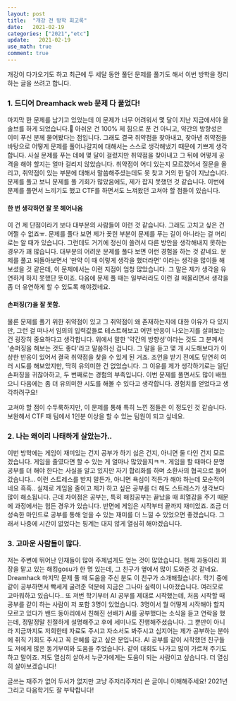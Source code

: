 ```yaml
---
layout: post
title:  "개강 전 방학 회고록"
date:   2021-02-19
categories: ["2021","etc"]
update:   2021-02-19
use_math: true
comment: true
---
```










개강이 다가오기도 하고 최근에 두 세달 동안 풀던 문제를 풀기도 해서 이번 방학을 정리하는 글을 쓰려고 합니다.



### 1. 드디어 Dreamhack web 문제 다 풀었다!

마지막 한 문제를 남기고 있었는데 이 문제가 너무 어려워서 몇 달이 지난 지금에서야 올 솔브를 하게 되었습니다.🤣 아쉬운 건 100% 제 힘으로 푼 건 아니고, 약간의 방향성은 이미 푸신 분께 물어봤다는 점입니다. 그래도 결국 취약점을 찾아내고, 찾아낸 취약점을 바탕으로 어떻게 문제를 풀어나갈지에 대해서는  스스로 생각해냈기 때문에 기쁘게 생각합니다. 사실 문제를 푸는 데에 몇 달이 걸렸지만 취약점을 찾아내고 그 뒤에 어떻게 공격을 해야 할지는 얼마 걸리지 않았습니다. 취약점이 어디 있는지 모르겠어서 질문을 올리고, 취약점이 있는 부분에 대해서 말씀해주셨는데도 못 찾고 거의 한 달이 지났습니다. 문제를 풀고 보니 문제를 풀 기회가 많았음에도, 제가 잡지 못했던 것 같습니다. 이번에 문제를 풀면서 느끼기도 했고 CTF를 하면서도 느껴왔던 고쳐야 할 점들이 있습니다.

####  한 번 생각하면 잘 못 헤어나옴

이 건 제 단점이라기 보다 대부분의 사람들이 이런 것 같습니다. 그래도 고치고 싶은 건 어쩔 수 없죠ㅠ. 문제를 풀다 보면 제가 꽂힌 부분이 문제를 푸는 길이 아니라는 걸 머리로는 알 때가 있습니다. 그런데도 거기에 정신이 쏠려서 다른 방안을 생각해내지 못하는 경우가 꽤 많습니다. 대부분의 어려운 문제를 풀다 보면 이런 경험을 하는 것 같네요. 문제를 풀고 되돌아보면서 '만약 이 때 이렇게 생각을 했더라면' 이라는 생각을 많이들 해보셨을 것 같은데, 이 문제에서는 이런 지점이 엄청 많았습니다. 그 말은 제가 생각을 유연하게 하지 못했단 뜻이죠. 다음에 문제 풀 때는 일부러라도 이런 걸 떠올리면서 생각을 좀 더 유연하게 할 수 있도록 해야겠네요.

#### 손퍼징(?)을 잘 못함.

물론 문제를 풀기 위한 취약점이 있고 그 취약점이 왜 존재하는지에 대한 이유가 다 있지만, 그런 걸 떠나서 임의의 입력값들로 테스트해보고 어떤 반응이 나오는지를 살펴보는 건 굉장히 중요하다고 생각합니다. 위에서 말한 '약간의 방향성'이라는 것도 그 분께서 '손퍼징을 해보는 것도 좋다'라고 말씀하신 겁니다. 그 말을 듣고 몇 개 시도해보다가 이상한 반응이 있어서 결국 취약점을 찾을 수 있게 된 거죠. 조언을 받기 전에도 당연히 여러 시도를 해보았지만, 딱히 유의미한 건 없었습니다. 그 이유를 제가 생각하기로는 일단 손퍼징을 귀찮아하고, 두 번째로는 경험의 부족입니다. 이번 문제를 풀면서도 많이 배웠으니 다음에는 좀 더 유의미한 시도를 해볼 수 있다고 생각합니다. 경험치를 얻었다고 생각하려구요! 

고쳐야 할 점이 수두룩하지만, 이 문제를 통해 특히 느낀 점들은 이 정도인 것 같습니다. 보완해서 CTF 때 팀에서 1인분 이상을 할 수 있는 팀원이 되고 싶네요.

### 2. 나는 왜이리 나태하게 살았는가..

이번 방학에는 게임이 재미있는 건지 공부가 하기 싫은 건지, 아니면 둘 다인 건지 모르겠습니다. 게임을 줄였다면 할 수 있는 게 얼마나 많았을지ㅋㅋ. 게임을 할 때마다 분명 공부를 더 해야 한다는 사실을 알고 있지만 자기 합리화를 하며 소환사의 협곡으로 들어갔습니다... 이런 스트레스를 받지 말든가, 아니면 욕심이 적든가 해야 하는데 모순적이네요 흑흑.. 실제로 게임을 줄이고 제가 하고 싶은 공부를 더 해도 스트레스가 생각보다 많이 해소됩니다. 근데 차이점은 공부는, 특히 해킹공부는 끝났을 때 희열감을 주기 때문에 과정에서는 힘든 경우가 있습니다. 반면에 게임은 시작부터 끝까지 재미있죠. 조금 더 성숙한 마인드로 공부를 통해 얻을 수 있는 재미를 더 느낄 수 있었으면 좋겠습니다. 그래서 나중에 시간이 없었다는 핑계는 대지 않게 열심히 해야겠습니다.

### 3. 고마운 사람들이 많다.

저는 주변에 뛰어난 인재들이 많아 주제넘게도 얻는 것이 많았습니다. 현재 과동아리 회장을 맡고 있는 해킹gosu가 한 명 있는데, 그 친구가 옆에서 많이 도와준 것 같네요. Dreamhack 마지막 문제 풀 때 도움을 주신 분도 이 친구가 소개해줬습니다. 학기 중에 같이 공부하면서 빡세게 굴려준 덕분에 지금은 그나마 실력이 나아졌습니다. 여러모로 고마워하고 있습니다.. 또 저번 학기부터 AI 공부를 제대로 시작했는데,  처음 시작할 때 공부를 같이 하는 사람이 저 포함 3명이 있었습니다. 3명이서 뭘 어떻게 시작해야 할지 모르고 있다가 밴드 동아리에서 친해진 선배가 AI를 공부했다는 소식을 듣고 연락을 했는데, 정말정말 친절하게 설명해주고 후에 세미나도 진행해주셨습니다. 그 뿐만이 아니라 지금까지도 저희한테 자료도 주시고 자소서도 봐주시고 심지어는 제가 공부하는 분야에 취직 기회도 주시고 꼭 은혜를 갚고 싶은 분입니다. AI 공부를 같이 시작했던 친구들도 저에게 많은 동기부여와 도움을 주었습니다. 같이 대회도 나가고 많이 가르쳐 주기도 하고 말이죠. 저도 열심히 살아서 누군가에게는 도움이 되는 사람이고 싶습니다. 더 열심히 살아보겠습니다!

글쓰는 재주가 없어 두서가 없지만 고냥 주저리주저리 쓴 글이니 이해해주세요! 2021년 그리고 다음학기도 잘 부탁합니다!

